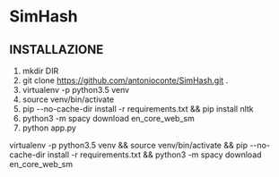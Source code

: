 # SimHash

## INSTALLAZIONE

1. mkdir DIR 
2. git clone https://github.com/antonioconte/SimHash.git .
3. virtualenv -p python3.5 venv
4. source venv/bin/activate
5. pip --no-cache-dir install -r requirements.txt && pip install nltk
6. python3 -m spacy download en_core_web_sm
7. python app.py

virtualenv -p python3.5 venv && source venv/bin/activate && pip --no-cache-dir install -r requirements.txt && python3 -m spacy download en_core_web_sm 
